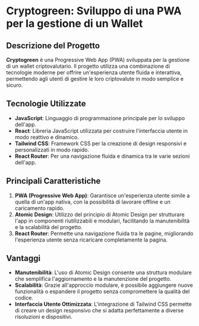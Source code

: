 # Cryptogreen: Sviluppo di una PWA per la gestione di un Wallet

## Descrizione del Progetto

**Cryptogreen** è una Progressive Web App (PWA) sviluppata per la gestione di un wallet criptovalutario. Il progetto utilizza una combinazione di tecnologie moderne per offrire un'esperienza utente fluida e interattiva, permettendo agli utenti di gestire le loro criptovalute in modo semplice e sicuro.

## Tecnologie Utilizzate

- **JavaScript**: Linguaggio di programmazione principale per lo sviluppo dell'app.
- **React**: Libreria JavaScript utilizzata per costruire l'interfaccia utente in modo reattivo e dinamico.
- **Tailwind CSS**: Framework CSS per la creazione di design responsivi e personalizzati in modo rapido.
- **React Router**: Per una navigazione fluida e dinamica tra le varie sezioni dell'app.
  
## Principali Caratteristiche

1. **PWA (Progressive Web App)**: Garantisce un'esperienza utente simile a quella di un'app nativa, con la possibilità di lavorare offline e un caricamento rapido.
2. **Atomic Design**: Utilizzo del principio di Atomic Design per strutturare l'app in componenti riutilizzabili e modulari, facilitando la manutenibilità e la scalabilità del progetto.
3. **React Router**: Permette una navigazione fluida tra le pagine, migliorando l'esperienza utente senza ricaricare completamente la pagina.

## Vantaggi

- **Manutenibilità**: L'uso di Atomic Design consente una struttura modulare che semplifica l'aggiornamento e la manutenzione del progetto.
- **Scalabilità**: Grazie all'approccio modulare, è possibile aggiungere nuove funzionalità o espandere il progetto senza compromettere la qualità del codice.
- **Interfaccia Utente Ottimizzata**: L'integrazione di Tailwind CSS permette di creare un design responsivo che si adatta perfettamente a diverse risoluzioni e dispositivi.

